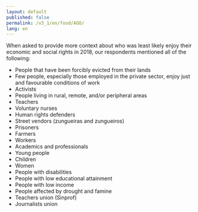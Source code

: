 ```yaml
---
layout: default
published: false
permalink: /v3_1/en/food/AGO/
lang: en
---
```


When asked to provide more context about who was least likely enjoy their economic and social rights in 2018, our respondents mentioned all of the following:
-	People that have been forcibly evicted from their lands
-	Few people, especially those employed in the private sector, enjoy just and favourable conditions of work
-	Activists
-	People living in rural, remote, and/or peripheral areas
-	Teachers
-	Voluntary nurses
-	Human rights defenders
-	Street vendors (zungueiras and zungueiros)
-	Prisoners
-	Farmers
-	Workers
-	Academics and professionals
-	Young people
-	Children
-	Women
-	People with disabilities
-	People with low educational attainment
-	People with low income
-	People affected by drought and famine
-	Teachers union (Sinprof)
-	Journalists union

